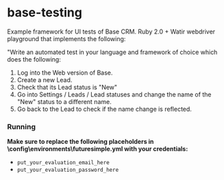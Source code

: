base-testing
============
Example framework for UI tests of Base CRM. Ruby 2.0 + Watir webdriver playground that implements the following:

"Write an automated test in your language and framework of choice which does the following:

1. Log into the Web version of Base.
2. Create a new Lead.
3. Check that its Lead status is "New"
3. Go into Settings / Leads / Lead statuses and change the name of the "New" status to a different name.
4. Go back to the Lead to check if the name change is reflected.

### Running
**Make sure to replace the following placeholders in \config\environments\futuresimple.yml with your credentials:**

* `put_your_evaluation_email_here`
* `put_your_evaluation_password_here`